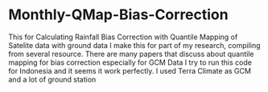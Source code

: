 # Monthly-QMap-Bias-Correction
This for Calculating Rainfall Bias Correction with Quantile Mapping of Satelite data with ground data
I make this for part of my research, compiling from several resource. There are many papers that discuss about quantile mapping for bias correction especially for GCM Data
I try to run this code for Indonesia and it seems it work perfectly. I used Terra Climate as GCM and a lot of ground station
